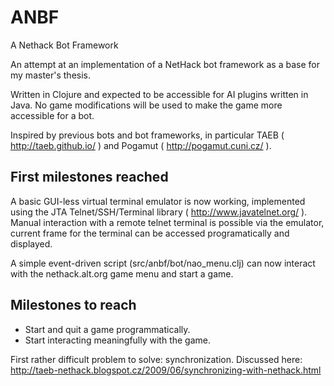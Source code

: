 ANBF
====

A Nethack Bot Framework

An attempt at an implementation of a NetHack bot framework as a base for my master's thesis.

Written in Clojure and expected to be accessible for AI plugins written in Java.  No game modifications will be used to make the game more accessible for a bot.

Inspired by previous bots and bot frameworks, in particular TAEB ( http://taeb.github.io/ ) and Pogamut ( http://pogamut.cuni.cz/ ).

## First milestones reached

A basic GUI-less virtual terminal emulator is now working, implemented using the JTA Telnet/SSH/Terminal library ( http://www.javatelnet.org/ ).
Manual interaction with a remote telnet terminal is possible via the emulator, current frame for the terminal can be accessed programatically and displayed.

A simple event-driven script (src/anbf/bot/nao\_menu.clj) can now interact with the nethack.alt.org game menu and start a game.

## Milestones to reach

- Start and quit a game programmatically.
- Start interacting meaningfully with the game.

First rather difficult problem to solve: synchronization.  Discussed here: http://taeb-nethack.blogspot.cz/2009/06/synchronizing-with-nethack.html
